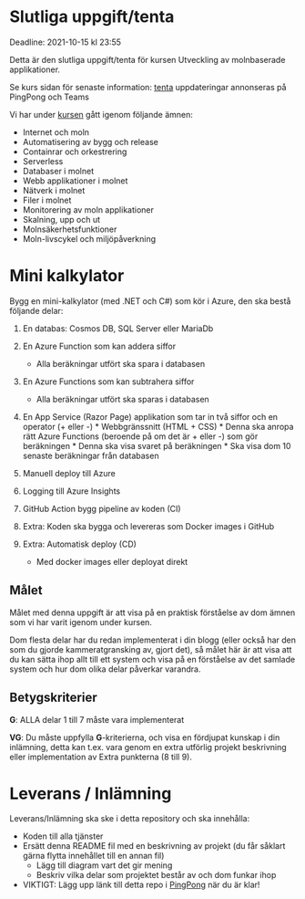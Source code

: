 # Slutliga uppgift/tenta

Deadline: 2021-10-15 kl 23:55

Detta är den slutliga uppgift/tenta för kursen Utveckling av molnbaserade applikationer.

Se kurs sidan för senaste information: [tenta](https://pgbsnh20.github.io/PGBSNH20-molnapplikationer/assignments/tenta) uppdateringar annonseras på PingPong och Teams

Vi har under [kursen](https://pgbsnh20.github.io/PGBSNH20-molnapplikationer/) gått igenom följande ämnen:
- Internet och moln
- Automatisering av bygg och release
- Containrar och orkestrering
- Serverless
- Databaser i molnet
- Webb applikationer i molnet
- Nätverk i molnet
- Filer i molnet
- Monitorering av moln applikationer
- Skalning, upp och ut
- Molnsäkerhetsfunktioner
- Moln-livscykel och miljöpåverkning



# Mini kalkylator
Bygg en mini-kalkylator (med .NET och C#) som kör i Azure, den ska bestå följande delar:
1)	En databas: Cosmos DB, SQL Server eller MariaDb
2)	En Azure Function som kan addera siffor
    * Alla beräkningar utfört ska spara i databasen

3)	En Azure Functions som kan subtrahera siffor
    * Alla beräkningar utfört ska sparas i databasen

4)   En App Service (Razor Page) applikation som tar in två siffor och en operator (+ eller -)
    * Webbgränssnitt (HTML + CSS)
    * Denna ska anropa rätt Azure Functions (beroende på om det är + eller -) som gör beräkningen
    * Denna ska visa svaret på beräkningen
    * Ska visa dom 10 senaste beräkningar från databasen

5)  Manuell deploy till Azure
6)  Logging till Azure Insights
7)  GitHub Action bygg pipeline av koden (CI)
8)	Extra: Koden ska bygga och levereras som Docker images i GitHub
9)	Extra: Automatisk deploy (CD)
    * Med docker images eller deployat direkt

## Målet

Målet med denna uppgift är att visa på en praktisk förståelse av dom ämnen som vi har varit igenom under kursen.

Dom flesta delar har du redan implementerat i din blogg (eller också har den som du gjorde kammeratgransking av, gjort det), så målet här är att visa att du kan sätta ihop allt till ett system och visa på en förståelse av det samlade system och hur dom olika delar påverkar varandra. 

## Betygskriterier

**G**:   ALLA delar 1 till 7 måste vara implementerat

**VG**:   Du måste uppfylla **G**-kriterierna, och visa en fördjupat kunskap i din inlämning, detta kan t.ex. vara genom en extra utförlig projekt beskrivning eller implementation av Extra punkterna (8 till 9).

# Leverans / Inlämning
Leverans/Inlämning ska ske i detta repository och ska innehålla:
* Koden till alla tjänster
* Ersätt denna README fil med en beskrivning av projekt (du får såklart gärna flytta innehållet till en annan fil)
    * Lägg till diagram vart det gir mening
    * Beskriv vilka delar som projektet består av och dom funkar ihop
* VIKTIGT: Lägg upp länk till detta repo i [PingPong](https://yh.pingpong.se/courseId/13405/content.do?id=6113928) när du är klar!

